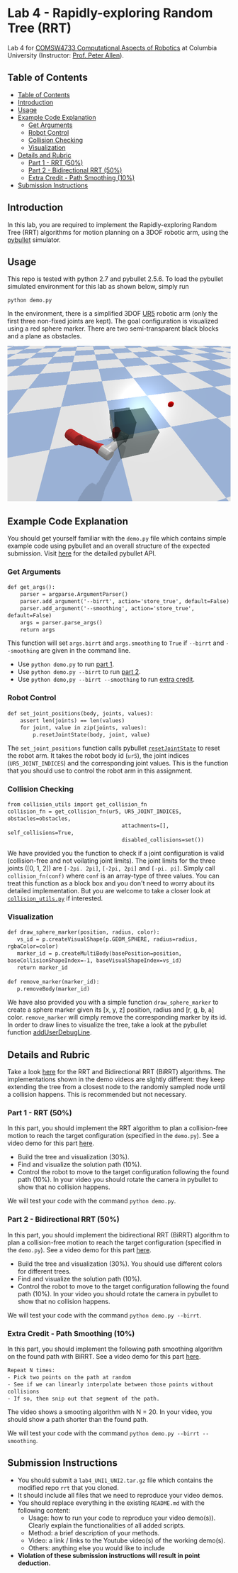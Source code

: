 # Lab 4 - Rapidly-exploring Random Tree (RRT)
Lab 4 for [COMSW4733 Computational Aspects of Robotics](https://www.cs.columbia.edu/~allen/F19/) at Columbia University (Instructor: [Prof. Peter Allen](http://www.cs.columbia.edu/~allen/)).


## Table of Contents
- [Table of Contents](#table-of-contents)
- [Introduction](#introduction)
- [Usage](#usage)
- [Example Code Explanation](#example-code-explanation)
  - [Get Arguments](#get-arguments)
  - [Robot Control](#robot-control)
  - [Collision Checking](#collision-checking)
  - [Visualization](#visualization)
- [Details and Rubric](#details-and-rubric)
  - [Part 1 - RRT (50%)](#part-1---rrt-50)
  - [Part 2 - Bidirectional RRT (50%)](#part-2---bidirectional-rrt-50)
  - [Extra Credit - Path Smoothing (10%)](#extra-credit---path-smoothing-10)
- [Submission Instructions](#submission-instructions)

## Introduction
In this lab, you are required to implement the Rapidly-exploring Random Tree (RRT) algorithms for motion planning on a 3DOF robotic arm, using the [pybullet](https://pybullet.org/wordpress/) simulator.

## Usage
This repo is tested with python 2.7 and pybullet 2.5.6. To load the pybullet simulated environment for this lab as shown below, simply run

```
python demo.py
```

In the environment, there is a simplified 3DOF [UR5](https://www.universal-robots.com/products/ur5-robot/?gclid=EAIaIQobChMIu9ny1NOU5QIVhJ6fCh0DKAIMEAAYASAAEgJWuvD_BwE) robotic arm (only the first three non-fixed joints are kept). The goal configuration is visualized using a red sphere marker. There are two semi-transparent black blocks and a plane as obstacles.

<p align="center">
  <img src="environment.png", height="350">
</p>



## Example Code Explanation

You should get yourself familiar with the `demo.py` file which contains simple example code using pybullet and an overall structure of the expected submission. Visit [here](https://pythonhosted.org/pybullet/) for the detailed pybullet API.


### Get Arguments
```
def get_args():
    parser = argparse.ArgumentParser()
    parser.add_argument('--birrt', action='store_true', default=False)
    parser.add_argument('--smoothing', action='store_true', default=False)
    args = parser.parse_args()
    return args
```
This function will set `args.birrt` and `args.smoothing` to `True` if `--birrt` and `--smoothing` are given in the command line.
- Use `python demo.py` to run [part 1](#part-1---rrt-50).
- Use `python demo.py --birrt` to run [part 2](#part-2---bidirectional-rrt-50).
- Use `python demo,py --birrt --smoothing` to run [extra credit](3extra-credit---path-smoothing-10).

### Robot Control
```
def set_joint_positions(body, joints, values):
    assert len(joints) == len(values)
    for joint, value in zip(joints, values):
        p.resetJointState(body, joint, value)
```
The `set_joint_positions` function calls pybullet [`resetJointState`](https://docs.google.com/document/d/10sXEhzFRSnvFcl3XxNGhnD4N2SedqwdAvK3dsihxVUA/edit#heading=h.p3s2oveabizm) to reset the robot arm. It takes the robot body id (`ur5`), the joint indices (`UR5_JOINT_INDICES`) and the corresponding joint values. This is the function that you should use to control the robot arm in this assignment.

### Collision Checking
```
from collision_utils import get_collision_fn
collision_fn = get_collision_fn(ur5, UR5_JOINT_INDICES, obstacles=obstacles,
                                    attachments=[], self_collisions=True,
                                    disabled_collisions=set())
```
We have provided you the function to check if a joint configuration is valid (collision-free and not voilating joint limits). The joint limits for the three joints ([0, 1, 2]) are `[-2pi. 2pi]`, `[-2pi, 2pi]` and `[-pi. pi]`. Simply call `collision_fn(conf)` where `conf` is an array-type of three values.  You can treat this function as a block box and you don't need to worry about its detailed implementation. But you are welcome to take a closer look at [`collision_utils.py`](collision_utils.py) if interested.

### Visualization
```
def draw_sphere_marker(position, radius, color):
   vs_id = p.createVisualShape(p.GEOM_SPHERE, radius=radius, rgbaColor=color)
   marker_id = p.createMultiBody(basePosition=position, baseCollisionShapeIndex=-1, baseVisualShapeIndex=vs_id)
   return marker_id

def remove_marker(marker_id):
   p.removeBody(marker_id)
```
We have also provided you with a simple function `draw_sphere_marker` to create a sphere marker given its [x, y, z] position, radius and [r, g, b, a] color. `remove_marker` will cimply remove the corresponding marker by its id. In order to draw lines to visualize the tree, take a look at the pybullet function [addUserDebugLine](https://docs.google.com/document/d/10sXEhzFRSnvFcl3XxNGhnD4N2SedqwdAvK3dsihxVUA/edit#heading=h.i3ffpefe7f3).

## Details and Rubric
Take a look [here](https://www.cs.columbia.edu/~allen/F19/NOTES/probabilistic_path_planning.pdf) for the RRT and Bidirectional RRT (BiRRT) algorithms. The implementations shown in the demo videos are slghtly different: they keep extending the tree from a closest node to the randomly sampled node until a collision happens. This is recommended but not necessary.

### Part 1 - RRT (50%)
In this part, you should implement the RRT algorithm to plan a collision-free motion to reach the target configuration (specified in the `demo.py`). See a video demo for this part [here](https://youtu.be/o-RCIhsLmqw). 

- Build the tree and visualization (30%). 
- Find and visualize the solution path (10%).
- Control the robot to move to the target configuration following the found path (10%). In your video you should rotate the camera in pybullet to show that no collision happens.

We will test your code with the command `python demo.py`.

### Part 2 - Bidirectional RRT (50%)
In this part, you should implement the bidirectional RRT (BiRRT) algorithm to plan a collision-free motion to reach the target configuration (specified in the `demo.py`). See a video demo for this part [here](https://youtu.be/4nFmFcLg5RQ).

- Build the tree and visualization (30%). You should use different colors for different trees.
- Find and visualize the solution path (10%).
- Control the robot to move to the target configuration following the found path (10%). In your video you should rotate the camera in pybullet to show that no collision happens.

We will test your code with the command `python demo.py --birrt`.

### Extra Credit - Path Smoothing (10%)
In this part, you should implement the following path smoothing algorithm on the found path with BiRRT. See a video demo for this part [here](https://youtu.be/wJ4rrIBirxg).

```
Repeat N times:
- Pick two points on the path at random
- See if we can linearly interpolate between those points without collisions
- If so, then snip out that segment of the path.
```

The video shows a smooting algorithm with N = 20. In your video, you should show a path shorter than the found path. 

We will test your code with the command `python demo.py --birrt --smoothing`.

## Submission Instructions
- You should submit a `lab4_UNI1_UNI2.tar.gz` file which contains the modified repo `rrt` that you cloned.
- It should include all files that we need to reproduce your video demos.
- You should replace everything in the existing `README.md` with the following content:
	- Usage: how to run your code to reproduce your video demo(s)). Clearly explain the functionalities of all added scripts.
	- Method: a brief description of your methods.
	- Video: a link / links to the Youtube video(s) of the working demo(s).
	- Others: anything else you would like to include
- **Violation of these submission instructions will result in point deduction.**